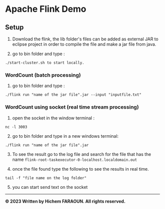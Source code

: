 # Apache Flink Demo

## Setup

1. Download the flink, the lib folder's files can be added as external JAR to eclipse project in order to compile the file and make a jar file from java.

2. go to bin folder and type : 
```shell
./start-cluster.sh to start locally.
```

### WordCount (batch processing)

1. go to bin folder and type : 
```shell
./flink run "name of the jar file".jar --input "inputfile.txt"
```

### WordCount using socket (real time stream processing)

1. open the socket in the window terminal : 
```shell
nc -l 3003
```

2. go to bin folder and type in a new windows terminal: 
```shell
./flink run "name of the jar file".jar
```

3. To see the result go to the log file and search for the file that has the name ```flink-root-taskexecutor-0-localhost.localdomain.out```

4. once the file found type the following to see the results in real time.
```shell
tail -f "file name on the log folder"
``` 

5. you can start send text on the socket


---

**© 2023 Written by Hichem FARAOUN. All rights reserved.**